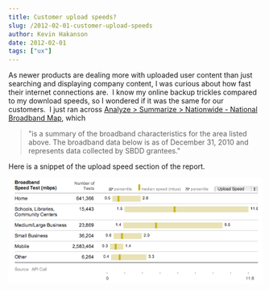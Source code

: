 ```yaml
---
title: Customer upload speeds?
slug: /2012-02-01-customer-upload-speeds
author: Kevin Hakanson
date: 2012-02-01
tags: ["ux"]
---
```

As newer products are dealing more with uploaded user content than just searching and displaying company content, I was curious about how fast their internet connections are.  I know my online backup trickles compared to my download speeds, so I wondered if it was the same for our customers.  I just ran across [Analyze > Summarize > Nationwide - National Broadband Map](http://www.broadbandmap.gov/summarize/nationwide/speedtest-upload), which

> "is a summary of the broadband characteristics for the area listed above. The broadband data below is as of December 31, 2010 and represents data collected by SBDD grantees."

Here is a snippet of the upload speed section of the report.  

![Broadband Speed Test](./images/A615EBF8-2900-46E3-95F9-37A18EDD1D1C.png)